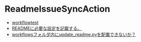 # ReadmeIssueSyncAction

<!-- ISSUE_LIST_START -->
- [workflowtest](https://github.com/niwanowa/ReadmeIssueSyncAction/issues/3)
- [READMEに必要な設定を記載する。](https://github.com/niwanowa/ReadmeIssueSyncAction/issues/2)
- [workflowsフォルダ内にupdate_readme.pyを配置できないか？](https://github.com/niwanowa/ReadmeIssueSyncAction/issues/1)
<!-- ISSUE_LIST_END -->
